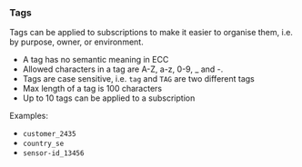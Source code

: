 ### Tags

Tags can be applied to subscriptions to make it easier to organise them, i.e. by purpose, owner, or environment.

* A tag has no semantic meaning in ECC
* Allowed characters in a tag are A-Z, a-z, 0-9, \_ and -.
* Tags are case sensitive, i.e. `tag` and `TAG` are two different tags
* Max length of a tag is 100 characters
* Up to 10 tags can be applied to a subscription

Examples:

* `customer_2435`
* `country_se`
* `sensor-id_13456`



